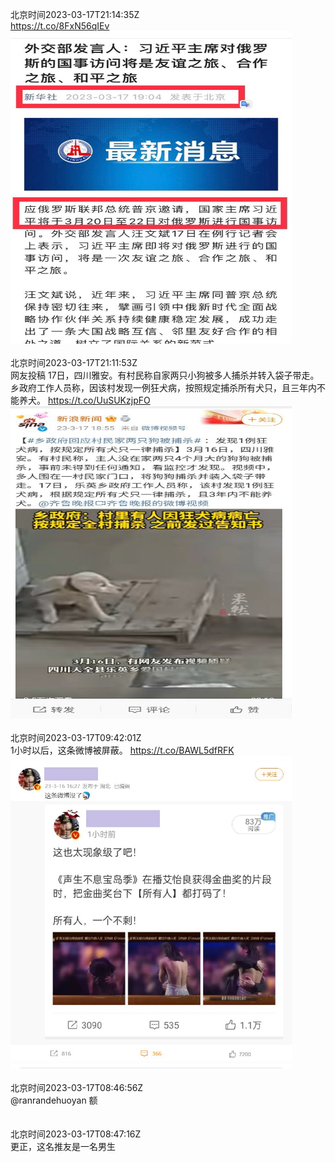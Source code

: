 北京时间2023-03-17T21:14:35Z<br>https://t.co/8FxN56qIEv<br><img src='/temp/image/2023/w-Month-3/1636717666776825857_0.jpg' width='450' height='500'><br><br>北京时间2023-03-17T21:11:53Z<br>网友投稿
17日，四川雅安。有村民称自家两只小狗被多人捕杀并转入袋子带走。
乡政府工作人员称，因该村发现一例狂犬病，按照规定捕杀所有犬只，且三年内不能养犬。 https://t.co/UuSUKzjpFO<br><img src='/temp/image/2023/w-Month-3/1636716989409288193_0.jpg' width='450' height='500'><br><br>北京时间2023-03-17T09:42:01Z<br>1小时以后，这条微博被屏蔽。 https://t.co/BAWL5dfRFK<br><img src='/temp/image/2023/w-Month-3/1636543377503051776_0.jpg' width='450' height='500'><br><br>北京时间2023-03-17T08:46:56Z<br>@ranrandehuoyan 额<br><br><br>北京时间2023-03-17T08:47:16Z<br>更正，这名推友是一名男生<br><br><br>